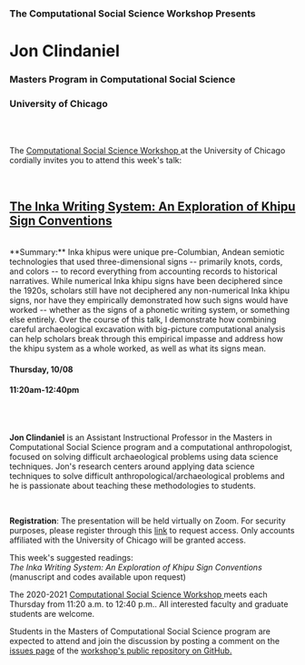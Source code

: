 

<h3 class=pfblock-header> The Computational Social Science Workshop Presents </h3>

<h1 class=pfblock-header3> Jon Clindaniel</h1>
<h3 class=pfblock-header3> Masters Program in Computational Social Science </h3>
<h3 class=pfblock-header3> University of Chicago </h3>

<br><br>



<p class=pfblock-header3>The <a href="https://macss.uchicago.edu/content/computation-workshop"> Computational Social Science Workshop </a> at the University of Chicago cordially invites you to attend this week's talk:</p>



<br>

<div class=pfblock-header3>
<h2 class=pfblock-header>
  <a href=https://github.com/uchicago-computation-workshop/Fall2020/tree/master/10-08_Clindaniel> The Inka Writing System: An Exploration of Khipu Sign Conventions </a>
</h2>
<br>
**Summary:** Inka khipus were unique pre-Columbian, Andean semiotic technologies that used three-dimensional signs -- primarily knots, cords, and colors -- to record everything from accounting records to historical narratives. While numerical Inka khipu signs have been deciphered since the 1920s, scholars still have not deciphered any non-numerical Inka khipu signs, nor have they empirically demonstrated how such signs would have worked -- whether as the signs of a phonetic writing system, or something else entirely. Over the course of this talk, I demonstrate how combining careful archaeological excavation with big-picture computational analysis can help scholars break through this empirical impasse and address how the khipu system as a whole worked, as well as what its signs mean.

<br>

<h4 class=pfblock-header3> Thursday, 10/08 </h4>
<h4 class=pfblock-header3> 11:20am-12:40pm </h4>

<br><br>

**Jon Clindaniel** is an Assistant Instructional Professor in the Masters in Computational Social Science program and a computational anthropologist, focused on solving difficult archaeological problems using data science techniques. Jon's research centers around applying data science techniques to solve difficult anthropological/archaeological problems and he is passionate about teaching these methodologies to students.

<br>

**Registration**: The presentation will be held virtually on Zoom. For security purposes, please register through this [link](https://uchicago.zoom.us/meeting/register/tJwsdeuhrz4tEtaMuh47QL9m5QrsHiI4cZIV) to request access. Only accounts affiliated with the University of Chicago will be granted access.

This week's suggested readings:
<br>
<i>The Inka Writing System: An Exploration of Khipu Sign Conventions</i>   (manuscript and codes available upon request)


<p class=footertext> The 2020-2021 <a href="https://macss.uchicago.edu/content/computation-workshop"> Computational Social Science Workshop </a> meets each Thursday from 11:20 a.m. to 12:40 p.m.. All interested faculty and graduate students are welcome.</p>



<p class=footertext>Students in the Masters of Computational Social Science program are expected to attend and join the discussion by posting a comment on the <a href=https://github.com/uchicago-computation-workshop/Fall2020/issues/2>issues page</a> of the <a href=https://github.com/uchicago-computation-workshop/Fall2020/tree/master/10-08_Clindaniel>workshop's public repository on GitHub.</a></p>
